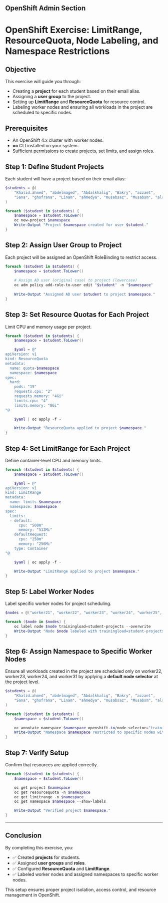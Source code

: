 ## OpenShift Admin Section 

# OpenShift Exercise: LimitRange, ResourceQuota, Node Labeling, and Namespace Restrictions

## Objective
This exercise will guide you through:
- Creating a **project** for each student based on their email alias.
- Assigning a **user group** to the project.
- Setting up **LimitRange** and **ResourceQuota** for resource control.
- Labeling worker nodes and ensuring all workloads in the project are scheduled to specific nodes.

## Prerequisites
- An OpenShift 4.x cluster with worker nodes.
- **oc** CLI installed on your system.
- Sufficient permissions to create projects, set limits, and assign roles.

## Step 1: Define Student Projects
Each student will have a project based on their email alias:

```powershell
$students = @(
    "Khalid.ahmed", "abdelmaged", "Abdalkhalig", "Bakry", "azzaet", 
    "Sana", "ghofrana", "Linam", "ahmedya", "musabsaz", "Musabsm", "alrasheed"
)

foreach ($student in $students) {
    $namespace = $student.ToLower()
    oc new-project $namespace
    Write-Output "Project $namespace created for user $student."
}
```

## Step 2: Assign User Group to Project
Each project will be assigned an OpenShift RoleBinding to restrict access.

```powershell
foreach ($student in $students) {
    $namespace = $student.ToLower()
    
    # Assign AD user (original case) to project (lowercase)
    oc adm policy add-role-to-user edit "$student" -n "$namespace"
    
    Write-Output "Assigned AD user $student to project $namespace."
}

```

## Step 3: Set Resource Quotas for Each Project
Limit CPU and memory usage per project.

```powershell
foreach ($student in $students) {
    $namespace = $student.ToLower()

    $yaml = @"
apiVersion: v1
kind: ResourceQuota
metadata:
  name: quota-$namespace
  namespace: $namespace
spec:
  hard:
    pods: "15"
    requests.cpu: "2"
    requests.memory: "4Gi"
    limits.cpu: "4"
    limits.memory: "8Gi"
"@

    $yaml | oc apply -f -

    Write-Output "ResourceQuota applied to project $namespace."
}


```

## Step 4: Set LimitRange for Each Project
Define container-level CPU and memory limits.

```powershell
foreach ($student in $students) {
    $namespace = $student.ToLower()

    $yaml = @"
apiVersion: v1
kind: LimitRange
metadata:
  name: limits-$namespace
  namespace: $namespace
spec:
  limits:
  - default:
      cpu: "500m"
      memory: "512Mi"
    defaultRequest:
      cpu: "250m"
      memory: "256Mi"
    type: Container
"@

    $yaml | oc apply -f -

    Write-Output "LimitRange applied to project $namespace."
}


```

## Step 5: Label Worker Nodes
Label specific worker nodes for project scheduling.

```powershell
$nodes = @("worker21", "worker22", "worker23", "worker24", "worker25", "worker26", "worker31")

foreach ($node in $nodes) {
    oc label node $node trainingload=student-projects --overwrite
    Write-Output "Node $node labeled with trainingload=student-projects."
}

```

## Step 6: Assign Namespace to Specific Worker Nodes
Ensure all workloads created in the project are scheduled only on worker22, worker23, worker24, and worker31 by applying a **default node selector** at the project level.

```powershell
$students = @(
    "Khalid.ahmed", "abdelmaged", "Abdalkhalig", "Bakry", "azzaet", 
    "Sana", "ghofrana", "Linam", "ahmedya", "musabsaz", "Musabsm", "alrasheed"
)

foreach ($student in $students) {
    $namespace = $student.ToLower()

    oc annotate namespace $namespace openshift.io/node-selector="trainingload=student-projects" --overwrite
    Write-Output "Namespace $namespace restricted to specific nodes with trainingload=student-projects."
}


```

## Step 7: Verify Setup
Confirm that resources are applied correctly.

```powershell
foreach ($student in $students) {
    $namespace = $student.ToLower()

    oc get project $namespace
    oc get resourcequota -n $namespace
    oc get limitrange -n $namespace
    oc get namespace $namespace --show-labels

    Write-Output "Verified project $namespace."
}

```

---

## Conclusion
By completing this exercise, you:
* ✅ Created **projects** for students.
* ✅ Assigned **user groups** and **roles**.
* ✅ Configured **ResourceQuota** and **LimitRange**.
* ✅ Labeled worker nodes and assigned namespaces to specific worker nodes.

This setup ensures proper project isolation, access control, and resource management in OpenShift. 

